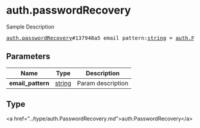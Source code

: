 # auth.passwordRecovery

Sample Description

<pre>
<a href="../constructor/auth.passwordRecovery.md">auth.passwordRecovery</a>#137948a5 email_pattern:<a href="../type/string.md">string</a> = <a href="../type/auth.PasswordRecovery.md">auth.PasswordRecovery</a>;
</pre>

## Parameters

| Name | Type | Description |
|------|:----:|-------------|
| **email_pattern** | <a href="../type/string.md">string</a> | Param description |

## Type

&lt;a href=&#34;../type/auth.PasswordRecovery.md&#34;&gt;auth.PasswordRecovery&lt;/a&gt;
